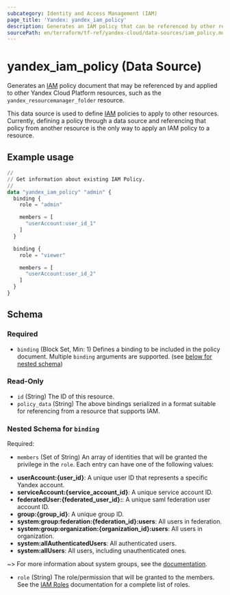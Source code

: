 ```yaml
---
subcategory: Identity and Access Management (IAM)
page_title: 'Yandex: yandex_iam_policy'
description: Generates an IAM policy that can be referenced by other resources and applied to them.
sourcePath: en/terraform/tf-ref/yandex-cloud/data-sources/iam_policy.md
---
```


# yandex_iam_policy (Data Source)

Generates an [IAM](https://yandex.cloud/docs/iam/) policy document that may be referenced by and applied to other Yandex Cloud Platform resources, such as the `yandex_resourcemanager_folder` resource.

This data source is used to define [IAM](https://yandex.cloud/docs/iam/) policies to apply to other resources. Currently, defining a policy through a data source and referencing that policy from another resource is the only way to apply an IAM policy to a resource.

## Example usage

```terraform
//
// Get information about existing IAM Policy.
//
data "yandex_iam_policy" "admin" {
  binding {
    role = "admin"

    members = [
      "userAccount:user_id_1"
    ]
  }

  binding {
    role = "viewer"

    members = [
      "userAccount:user_id_2"
    ]
  }
}
```

<!-- schema generated by tfplugindocs -->
## Schema

### Required

- `binding` (Block Set, Min: 1) Defines a binding to be included in the policy document. Multiple `binding` arguments are supported. (see [below for nested schema](#nestedblock--binding))

### Read-Only

- `id` (String) The ID of this resource.
- `policy_data` (String) The above bindings serialized in a format suitable for referencing from a resource that supports IAM.

<a id="nestedblock--binding"></a>
### Nested Schema for `binding`

Required:

- `members` (Set of String) An array of identities that will be granted the privilege in the `role`. Each entry can have one of the following values:
* **userAccount:{user_id}**: A unique user ID that represents a specific Yandex account.
* **serviceAccount:{service_account_id}**: A unique service account ID.
* **federatedUser:{federated_user_id}:**: A unique saml federation user account ID.
* **group:{group_id}**: A unique group ID.
* **system:group:federation:{federation_id}:users**: All users in federation.
* **system:group:organization:{organization_id}:users**: All users in organization.
* **system:allAuthenticatedUsers**: All authenticated users.
* **system:allUsers**: All users, including unauthenticated ones.

~> For more information about system groups, see the [documentation](https://yandex.cloud/docs/iam/concepts/access-control/system-group).
- `role` (String) The role/permission that will be granted to the members. See the [IAM Roles](https://yandex.cloud/docs/iam/concepts/access-control/roles) documentation for a complete list of roles.
